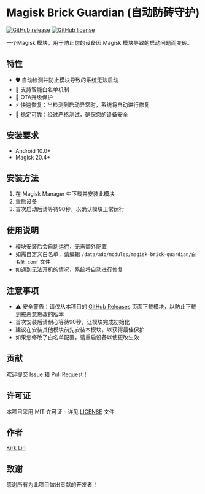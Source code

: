 # Magisk Brick Guardian (自动防砖守护)

[![GitHub release](https://img.shields.io/github/release/kirklin/magisk-brick-guardian.svg)](https://github.com/kirklin/magisk-brick-guardian/releases)
[![GitHub license](https://img.shields.io/github/license/kirklin/magisk-brick-guardian.svg)](https://github.com/kirklin/magisk-brick-guardian/blob/main/LICENSE)

一个Magisk 模块，用于防止您的设备因 Magisk 模块导致的启动问题而变砖。

## 特性

- 🛡️ 自动检测并防止模块导致的系统无法启动
- 📝 支持智能白名单机制
- 🔄 OTA升级保护
- ⚡ 快速恢复：当检测到启动异常时，系统将自动进行修复
- 💪 稳定可靠：经过严格测试，确保您的设备安全

## 安装要求

- Android 10.0+
- Magisk 20.4+

## 安装方法

1. 在 Magisk Manager 中下载并安装此模块
2. 重启设备
3. 首次启动后请等待90秒，以确认模块正常运行

## 使用说明

- 模块安装后会自动运行，无需额外配置
- 如需自定义白名单，请编辑 `/data/adb/modules/magisk-brick-guardian/白名单.conf` 文件
- 如遇到无法开机的情况，系统将自动进行修复

## 注意事项

- ⚠️ 安全警告：请仅从本项目的 [GitHub Releases](https://github.com/kirklin/magisk-brick-guardian/releases) 页面下载模块，以防止下载到被恶意篡改的版本
- 首次安装后请耐心等待90秒，让模块完成初始化
- 建议在安装其他模块前先安装本模块，以获得最佳保护
- 如果您修改了白名单配置，请重启设备以使更改生效

## 贡献

欢迎提交 Issue 和 Pull Request！

## 许可证

本项目采用 MIT 许可证 - 详见 [LICENSE](LICENSE) 文件

## 作者

[Kirk Lin](https://github.com/kirklin)

## 致谢

感谢所有为此项目做出贡献的开发者！ 
